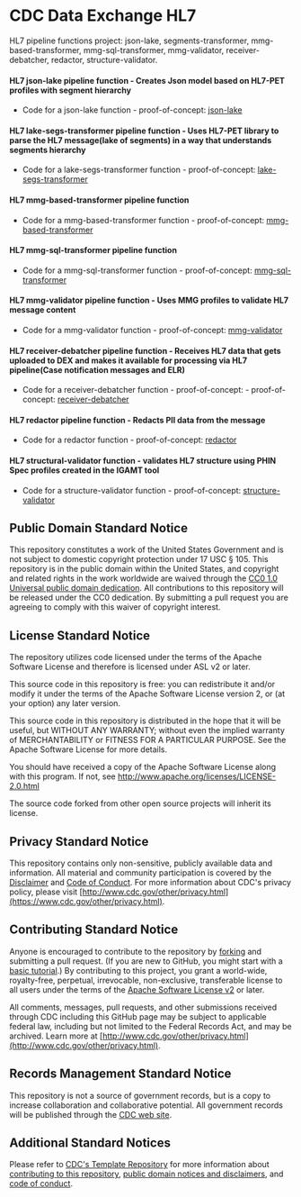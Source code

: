 # CDC Data Exchange HL7

HL7 pipeline functions project: json-lake, segments-transformer, mmg-based-transformer, mmg-sql-transformer, mmg-validator, receiver-debatcher, redactor, structure-validator. 

#### HL7 json-lake pipeline function - Creates Json model based on HL7-PET profiles with segment hierarchy
- Code for a json-lake function - proof-of-concept:
[json-lake](https://github.com/CDCgov/data-exchange-hl7/tree/develop/fns-hl7-pipeline/fn-hl7-json-lake)

#### HL7 lake-segs-transformer pipeline function - Uses HL7-PET library to parse the HL7 message(lake of segments) in a way that understands segments hierarchy
- Code for a lake-segs-transformer function - proof-of-concept:
[lake-segs-transformer](https://github.com/CDCgov/data-exchange-hl7/tree/develop/fns-hl7-pipeline/fn-lake-segs-transformer)

#### HL7 mmg-based-transformer pipeline function
- Code for a mmg-based-transformer function - proof-of-concept:
[mmg-based-transformer](https://github.com/CDCgov/data-exchange-hl7/tree/develop/fns-hl7-pipeline/fn-mmg-based-transformer)

#### HL7 mmg-sql-transformer pipeline function
- Code for a mmg-sql-transformer function - proof-of-concept:
[mmg-sql-transformer](https://github.com/CDCgov/data-exchange-hl7/tree/develop/fns-hl7-pipeline/fn-mmg-sql-transformer)

#### HL7 mmg-validator pipeline function - Uses MMG profiles to validate HL7 message content
- Code for a mmg-validator function - proof-of-concept:
[mmg-validator](https://github.com/CDCgov/data-exchange-hl7/tree/develop/fns-hl7-pipeline/fn-mmg-validator)


#### HL7 receiver-debatcher pipeline function - Receives HL7 data that gets uploaded to DEX and makes it available for processing via HL7 pipeline(Case notification messages and ELR)
- Code for a receiver-debatcher function -  proof-of-concept: - proof-of-concept:
[receiver-debatcher](https://github.com/CDCgov/data-exchange-hl7/tree/develop/fns-hl7-pipeline/fn-receiver-debatcher)

#### HL7 redactor pipeline function - Redacts PII data from the message
- Code for a redactor function - proof-of-concept:
[redactor](https://github.com/CDCgov/data-exchange-hl7/tree/develop/fns-hl7-pipeline/fn-redactor)

#### HL7 structural-validator function - validates HL7 structure using PHIN Spec profiles created in the IGAMT tool
- Code for a structure-validator function - proof-of-concept:
[structure-validator](https://github.com/CDCgov/data-exchange-hl7/tree/develop/fns-hl7-pipeline/fn-structure-validator)


## Public Domain Standard Notice
This repository constitutes a work of the United States Government and is not
subject to domestic copyright protection under 17 USC § 105. This repository is in
the public domain within the United States, and copyright and related rights in
the work worldwide are waived through the [CC0 1.0 Universal public domain dedication](https://creativecommons.org/publicdomain/zero/1.0/).
All contributions to this repository will be released under the CC0 dedication. By
submitting a pull request you are agreeing to comply with this waiver of
copyright interest.

## License Standard Notice
The repository utilizes code licensed under the terms of the Apache Software
License and therefore is licensed under ASL v2 or later.

This source code in this repository is free: you can redistribute it and/or modify it under
the terms of the Apache Software License version 2, or (at your option) any
later version.

This source code in this repository is distributed in the hope that it will be useful, but WITHOUT ANY
WARRANTY; without even the implied warranty of MERCHANTABILITY or FITNESS FOR A
PARTICULAR PURPOSE. See the Apache Software License for more details.

You should have received a copy of the Apache Software License along with this
program. If not, see http://www.apache.org/licenses/LICENSE-2.0.html

The source code forked from other open source projects will inherit its license.

## Privacy Standard Notice
This repository contains only non-sensitive, publicly available data and
information. All material and community participation is covered by the
[Disclaimer](https://github.com/CDCgov/template/blob/master/DISCLAIMER.md)
and [Code of Conduct](https://github.com/CDCgov/template/blob/master/code-of-conduct.md).
For more information about CDC's privacy policy, please visit [http://www.cdc.gov/other/privacy.html](https://www.cdc.gov/other/privacy.html).

## Contributing Standard Notice
Anyone is encouraged to contribute to the repository by [forking](https://help.github.com/articles/fork-a-repo)
and submitting a pull request. (If you are new to GitHub, you might start with a
[basic tutorial](https://help.github.com/articles/set-up-git).) By contributing
to this project, you grant a world-wide, royalty-free, perpetual, irrevocable,
non-exclusive, transferable license to all users under the terms of the
[Apache Software License v2](http://www.apache.org/licenses/LICENSE-2.0.html) or
later.

All comments, messages, pull requests, and other submissions received through
CDC including this GitHub page may be subject to applicable federal law, including but not limited to the Federal Records Act, and may be archived. Learn more at [http://www.cdc.gov/other/privacy.html](http://www.cdc.gov/other/privacy.html).

## Records Management Standard Notice
This repository is not a source of government records, but is a copy to increase
collaboration and collaborative potential. All government records will be
published through the [CDC web site](http://www.cdc.gov).

## Additional Standard Notices
Please refer to [CDC's Template Repository](https://github.com/CDCgov/template)
for more information about [contributing to this repository](https://github.com/CDCgov/template/blob/master/CONTRIBUTING.md),
[public domain notices and disclaimers](https://github.com/CDCgov/template/blob/master/DISCLAIMER.md),
and [code of conduct](https://github.com/CDCgov/template/blob/master/code-of-conduct.md).
